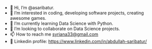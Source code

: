 - 👋 Hi, I’m @asaribatur.
- 👀 I’m interested in coding, developing software projects, creating awesome games.
- 🌱 I’m currently learning Data Science with Python.
- 💞️ I’m looking to collaborate on Data Science projects.
- 📫 How to reach me syriana33@gmail.com
- :briefcase: Linkedin profile: https://www.linkedin.com/in/abdullah-saribatur/

<!---
asaribatur/asaribatur is a ✨ special ✨ repository because its `README.md` (this file) appears on your GitHub profile.
You can click the Preview link to take a look at your changes.
--->
